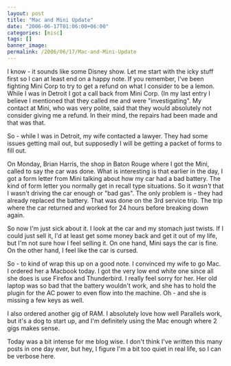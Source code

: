 ```yaml
---
layout: post
title: "Mac and Mini Update"
date: "2006-06-17T01:06:00+06:00"
categories: [misc]
tags: []
banner_image: 
permalink: /2006/06/17/Mac-and-Mini-Update
---
```


I know - it sounds like some Disney show. Let me start with the icky stuff first so I can at least end on a happy note. If you remember, I've been fighting Mini Corp to try to get a refund on what I consider to be a lemon. While I was in Detroit I got a call back from Mini Corp. (In my last entry I believe I mentioned that they called me and were "investigating". My contact at Mini, who was very polite, said that they would absolutely not consider giving me a refund. In their mind, the repairs had been made and that was that.

So - while I was in Detroit, my wife contacted a lawyer. They had some issues getting mail out, but supposedly I will be getting a packet of forms to fill out.

On Monday, Brian Harris, the shop in Baton Rouge where I got the Mini, called to say the car was done. What is interesting is that earlier in the day, I got a form letter from Mini talking about how my car had a bad battery. The kind of form letter you normally get in recall type situations. So it <i>wasn't</i> that I wasn't driving the car enough or "bad gas". The only problem is - they had already replaced the battery. That was done on the 3rd service trip. The trip where the car returned and worked for 24 hours before breaking down again.

So now I'm just sick about it. I look at the car and my stomach just twists. If I could just sell it, I'd at least get some money back and get it out of my life, but I'm not sure how I feel selling it. On one hand, Mini says the car is fine. On the other hand, I feel like the car is cursed. 

So - to kind of wrap this up on a good note. I convinced my wife to go Mac. I ordered her a Macbook today. I got the very low end white one since all she does is use Firefox and Thunderbird. I really feel sorry for her. Her old laptop was so bad that the battery wouldn't work, and she has to hold the plugin for the AC power to even flow into the machine. Oh - and she is missing a few keys as well. 

I also ordered another gig of RAM. I absolutely love how well Parallels work, but it's a dog to start up, and I'm definitely using the Mac enough where 2 gigs makes sense. 

Today was a bit intense for me blog wise. I don't think I've written this many posts in one day ever, but hey, I figure I'm a bit too quiet in real life, so I can be verbose here.
